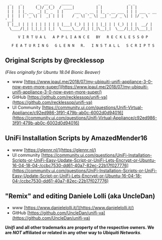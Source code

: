 ```
  _    _       _  __ _    _____            _             _ _           
 | |  | |     (_)/ _(_)  / ____|          | |           | | |          
 | |  | |_ __  _| |_ _  | |     ___  _ __ | |_ _ __ ___ | | | ___ _ __ 
 | |  | | '_ \| |  _| | | |    / _ \| '_ \| __| '__/ _ \| | |/ _ \ '__|
 | |__| | | | | | | | | | |___| (_) | | | | |_| | | (_) | | |  __/ |   
  \____/|_| |_|_|_| |_|  \_____\___/|_| |_|\__|_|  \___/|_|_|\___|_|   

      V I R T U A L   A P P L I A N C E   BY   R E C K L E S S O P
	  
   F E A T U R I N G   G L E N N   R.   I N S T A L L   S C R I P T S
```

## Original Scripts by @recklessop
*(Files originally for Ubuntu 18.04 Bionic Beaver)*

* www [https://www.jpaul.me/2018/07/my-ubiquiti-unifi-appliance-3-0-now-even-more-super/](https://www.jpaul.me/2018/07/my-ubiquiti-unifi-appliance-3-0-now-even-more-super/)
* GitHub [https://github.com/recklessop/unifi-va](https://github.com/recklessop/unifi-va)
* UI Community [https://community.ui.com/questions/Unifi-Virtual-Appliance/c92ed986-3f91-479b-ab0c-6002d0d94016](https://community.ui.com/questions/Unifi-Virtual-Appliance/c92ed986-3f91-479b-ab0c-6002d0d94016)

## UniFi Installation Scripts by AmazedMender16
* www [https://glennr.nl/](https://glennr.nl/)
* UI community [https://community.ui.com/questions/UniFi-Installation-Scripts-or-UniFi-Easy-Update-Script-or-UniFi-Lets-Encrypt-or-Ubuntu-16-04-18-04-/ccbc7530-dd61-40a7-82ec-22b17f027776](https://community.ui.com/questions/UniFi-Installation-Scripts-or-UniFi-Easy-Update-Script-or-UniFi-Lets-Encrypt-or-Ubuntu-16-04-18-04-/ccbc7530-dd61-40a7-82ec-22b17f027776)

## "Remix" and editing Daniele Lolli (aka UncleDan)
* www [https://www.danielelolli.it/](https://www.danielelolli.it/)
* GitHub [https://github.com/UncleDan/unifi-va](https://github.com/UncleDan/unifi-va)

**_Unifi_ and all other trademarks are property of the respective owners. We are _NOT_ affiliated or related in any other way to _Ubiquiti Networks_**.

